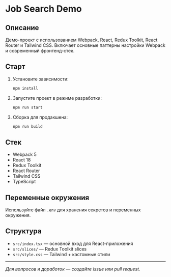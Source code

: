 # Job Search Demo

## Описание

Демо-проект с использованием Webpack, React, Redux Toolkit, React Router и Tailwind CSS. Включает основные паттерны настройки Webpack и современный фронтенд-стек.

## Старт

1. Установите зависимости:
   ```sh
   npm install
   ```
2. Запустите проект в режиме разработки:
   ```sh
   npm run start
   ```
3. Сборка для продакшена:
   ```sh
   npm run build
   ```

## Стек
- Webpack 5
- React 18
- Redux Toolkit
- React Router
- Tailwind CSS
- TypeScript

## Переменные окружения
Используйте файл `.env` для хранения секретов и переменных окружения.

## Структура
- `src/index.tsx` — основной вход для React-приложения
- `src/slices/` — Redux Toolkit slices
- `src/style.css` — Tailwind + кастомные стили

---

_Для вопросов и доработок — создайте issue или pull request._
